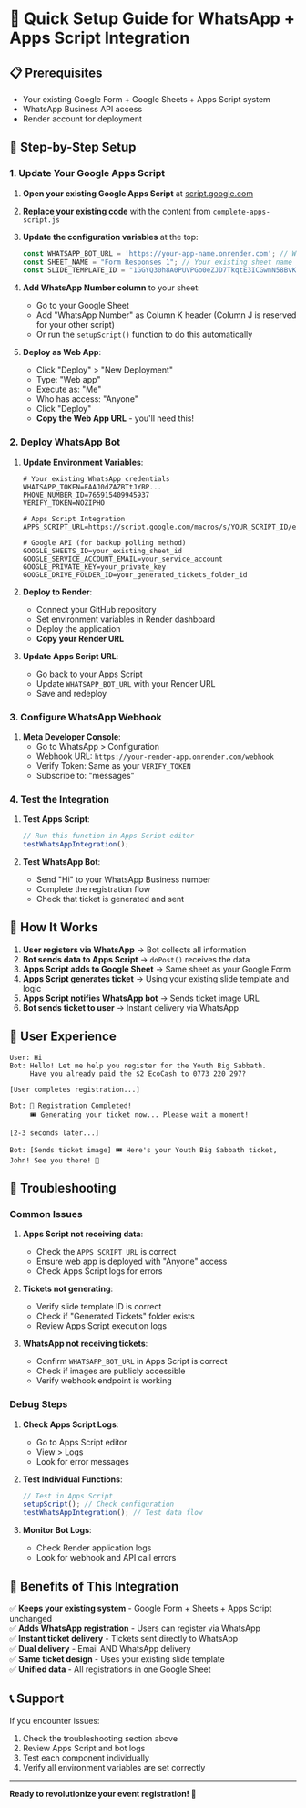 # 🚀 Quick Setup Guide for WhatsApp + Apps Script Integration

## 📋 Prerequisites
- Your existing Google Form + Google Sheets + Apps Script system
- WhatsApp Business API access
- Render account for deployment

## 🔧 Step-by-Step Setup

### 1. Update Your Google Apps Script

1. **Open your existing Google Apps Script** at [script.google.com](https://script.google.com)

2. **Replace your existing code** with the content from `complete-apps-script.js`

3. **Update the configuration variables** at the top:
   ```javascript
   const WHATSAPP_BOT_URL = 'https://your-app-name.onrender.com'; // Will update after deployment
   const SHEET_NAME = "Form Responses 1"; // Your existing sheet name
   const SLIDE_TEMPLATE_ID = "1GGYQ30h8A0PUVPGo0eZJD7TkqtE3ICGwnN58BvKMVVo"; // Your existing template
   ```

4. **Add WhatsApp Number column** to your sheet:
   - Go to your Google Sheet
   - Add "WhatsApp Number" as Column K header (Column J is reserved for your other script)
   - Or run the `setupScript()` function to do this automatically

5. **Deploy as Web App**:
   - Click "Deploy" > "New Deployment"
   - Type: "Web app"
   - Execute as: "Me"
   - Who has access: "Anyone"
   - Click "Deploy"
   - **Copy the Web App URL** - you'll need this!

### 2. Deploy WhatsApp Bot

1. **Update Environment Variables**:
   ```env
   # Your existing WhatsApp credentials
   WHATSAPP_TOKEN=EAAJ0dZAZBTtJYBP...
   PHONE_NUMBER_ID=765915409945937
   VERIFY_TOKEN=NOZIPHO
   
   # Apps Script Integration
   APPS_SCRIPT_URL=https://script.google.com/macros/s/YOUR_SCRIPT_ID/exec
   
   # Google API (for backup polling method)
   GOOGLE_SHEETS_ID=your_existing_sheet_id
   GOOGLE_SERVICE_ACCOUNT_EMAIL=your_service_account
   GOOGLE_PRIVATE_KEY=your_private_key
   GOOGLE_DRIVE_FOLDER_ID=your_generated_tickets_folder_id
   ```

2. **Deploy to Render**:
   - Connect your GitHub repository
   - Set environment variables in Render dashboard
   - Deploy the application
   - **Copy your Render URL**

3. **Update Apps Script URL**:
   - Go back to your Apps Script
   - Update `WHATSAPP_BOT_URL` with your Render URL
   - Save and redeploy

### 3. Configure WhatsApp Webhook

1. **Meta Developer Console**:
   - Go to WhatsApp > Configuration
   - Webhook URL: `https://your-render-app.onrender.com/webhook`
   - Verify Token: Same as your `VERIFY_TOKEN`
   - Subscribe to: "messages"

### 4. Test the Integration

1. **Test Apps Script**:
   ```javascript
   // Run this function in Apps Script editor
   testWhatsAppIntegration();
   ```

2. **Test WhatsApp Bot**:
   - Send "Hi" to your WhatsApp Business number
   - Complete the registration flow
   - Check that ticket is generated and sent

## 🔄 How It Works

1. **User registers via WhatsApp** → Bot collects all information
2. **Bot sends data to Apps Script** → `doPost()` receives the data
3. **Apps Script adds to Google Sheet** → Same sheet as your Google Form
4. **Apps Script generates ticket** → Using your existing slide template and logic
5. **Apps Script notifies WhatsApp bot** → Sends ticket image URL
6. **Bot sends ticket to user** → Instant delivery via WhatsApp

## 📱 User Experience

```
User: Hi
Bot: Hello! Let me help you register for the Youth Big Sabbath.
     Have you already paid the $2 EcoCash to 0773 220 297?

[User completes registration...]

Bot: 🎉 Registration Completed!
     🎟️ Generating your ticket now... Please wait a moment!

[2-3 seconds later...]

Bot: [Sends ticket image] 🎟️ Here's your Youth Big Sabbath ticket, John! See you there! 🙏
```

## 🚨 Troubleshooting

### Common Issues

1. **Apps Script not receiving data**:
   - Check the `APPS_SCRIPT_URL` is correct
   - Ensure web app is deployed with "Anyone" access
   - Check Apps Script logs for errors

2. **Tickets not generating**:
   - Verify slide template ID is correct
   - Check if "Generated Tickets" folder exists
   - Review Apps Script execution logs

3. **WhatsApp not receiving tickets**:
   - Confirm `WHATSAPP_BOT_URL` in Apps Script is correct
   - Check if images are publicly accessible
   - Verify webhook endpoint is working

### Debug Steps

1. **Check Apps Script Logs**:
   - Go to Apps Script editor
   - View > Logs
   - Look for error messages

2. **Test Individual Functions**:
   ```javascript
   // Test in Apps Script
   setupScript(); // Check configuration
   testWhatsAppIntegration(); // Test data flow
   ```

3. **Monitor Bot Logs**:
   - Check Render application logs
   - Look for webhook and API call errors

## 🎯 Benefits of This Integration

✅ **Keeps your existing system** - Google Form + Sheets + Apps Script unchanged  
✅ **Adds WhatsApp registration** - Users can register via WhatsApp  
✅ **Instant ticket delivery** - Tickets sent directly to WhatsApp  
✅ **Dual delivery** - Email AND WhatsApp delivery  
✅ **Same ticket design** - Uses your existing slide template  
✅ **Unified data** - All registrations in one Google Sheet  

## 📞 Support

If you encounter issues:
1. Check the troubleshooting section above
2. Review Apps Script and bot logs
3. Test each component individually
4. Verify all environment variables are set correctly

---

**Ready to revolutionize your event registration! 🚀**
